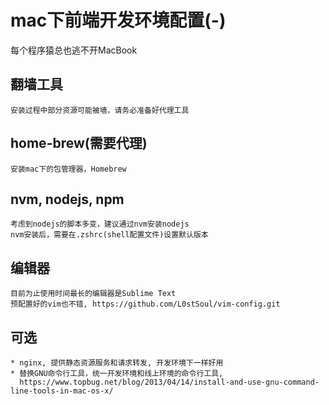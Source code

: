 # mac下前端开发环境配置(-)
  每个程序猿总也逃不开MacBook

## 翻墙工具
    安装过程中部分资源可能被墙，请务必准备好代理工具

## home-brew(需要代理)
    安装mac下的包管理器，Homebrew

## nvm, nodejs, npm
    考虑到nodejs的脚本多变，建议通过nvm安装nodejs
    nvm安装后，需要在.zshrc(shell配置文件)设置默认版本

## 编辑器
    目前为止使用时间最长的编辑器是Sublime Text
    预配置好的vim也不错, https://github.com/L0stSoul/vim-config.git

## 可选
    * nginx, 提供静态资源服务和请求转发, 开发环境下一样好用
    * 替换GNU命令行工具，统一开发环境和线上环境的命令行工具,
      https://www.topbug.net/blog/2013/04/14/install-and-use-gnu-command-line-tools-in-mac-os-x/



